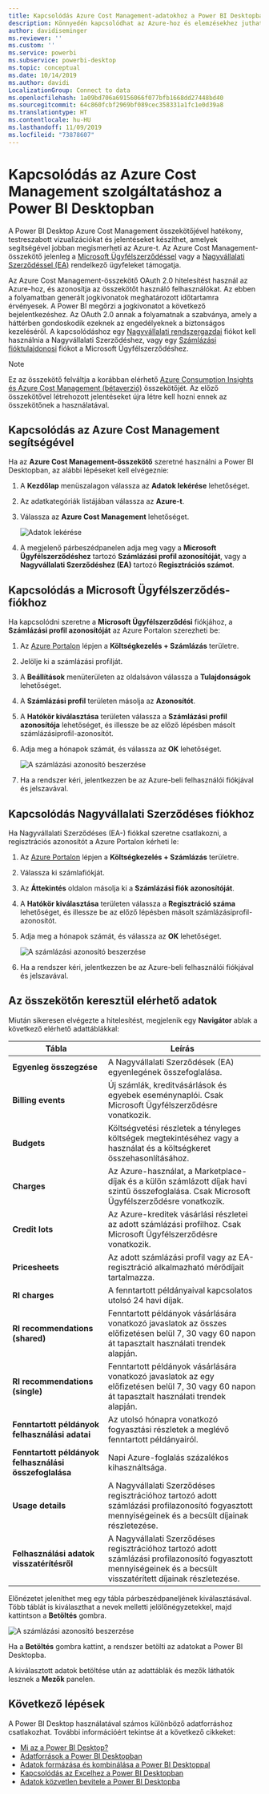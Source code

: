 ```yaml
---
title: Kapcsolódás Azure Cost Management-adatokhoz a Power BI Desktopban
description: Könnyedén kapcsolódhat az Azure-hoz és elemzésekhez juthat hozzá az Azure költségeiről és használatáról a Power BI Desktop segítségével
author: davidiseminger
ms.reviewer: ''
ms.custom: ''
ms.service: powerbi
ms.subservice: powerbi-desktop
ms.topic: conceptual
ms.date: 10/14/2019
ms.author: davidi
LocalizationGroup: Connect to data
ms.openlocfilehash: 1a09bd706a69156066f077bfb1668dd27448bd40
ms.sourcegitcommit: 64c860fcbf2969bf089cec358331a1fc1e0d39a8
ms.translationtype: HT
ms.contentlocale: hu-HU
ms.lasthandoff: 11/09/2019
ms.locfileid: "73878607"
---
```

# <a name="connect-to-azure-cost-management-in-power-bi-desktop"></a>Kapcsolódás az Azure Cost Management szolgáltatáshoz a Power BI Desktopban

A Power BI Desktop Azure Cost Management összekötőjével hatékony, testreszabott vizualizációkat és jelentéseket készíthet, amelyek segítségével jobban megismerheti az Azure-t. Az Azure Cost Management-összekötő jelenleg a [Microsoft Ügyfélszerződéssel](https://azure.microsoft.com/pricing/purchase-options/microsoft-customer-agreement/) vagy a [Nagyvállalati Szerződéssel (EA)](https://azure.microsoft.com/pricing/enterprise-agreement/) rendelkező ügyfeleket támogatja.  

Az Azure Cost Management-összekötő OAuth 2.0 hitelesítést használ az Azure-hoz, és azonosítja az összekötőt használó felhasználókat. Az ebben a folyamatban generált jogkivonatok meghatározott időtartamra érvényesek. A Power BI megőrzi a jogkivonatot a következő bejelentkezéshez. Az OAuth 2.0 annak a folyamatnak a szabványa, amely a háttérben gondoskodik ezeknek az engedélyeknek a biztonságos kezeléséről. A kapcsolódáshoz egy [Nagyvállalati rendszergazdai](https://docs.microsoft.com/azure/billing/billing-understand-ea-roles) fiókot kell használnia a Nagyvállalati Szerződéshez, vagy egy [Számlázási fióktulajdonosi](https://docs.microsoft.com/azure/billing/billing-understand-mca-roles) fiókot a Microsoft Ügyfélszerződéshez. 

> [!NOTE]
> Ez az összekötő felváltja a korábban elérhető [Azure Consumption Insights és Azure Cost Management (bétaverzió)](desktop-connect-azure-consumption-insights.md) összekötőjét. Az előző összekötővel létrehozott jelentéseket újra létre kell hozni ennek az összekötőnek a használatával.

## <a name="connect-using-azure-cost-management"></a>Kapcsolódás az Azure Cost Management segítségével

Ha az **Azure Cost Management-összekötő** szeretné használni a Power BI Desktopban, az alábbi lépéseket kell elvégeznie:

1.  A **Kezdőlap** menüszalagon válassza az **Adatok lekérése** lehetőséget.
2.  Az adatkategóriák listájában válassza az **Azure-t**.
3.  Válassza az **Azure Cost Management** lehetőséget.

    ![Adatok lekérése](media/desktop-connect-azure-cost-management/azure-cost-management-00b.png)

4. A megjelenő párbeszédpanelen adja meg vagy a **Microsoft Ügyfélszerződéshez** tartozó **Számlázási profil azonosítóját**, vagy a **Nagyvállalati Szerződéshez (EA)** tartozó **Regisztrációs számot**. 


## <a name="connect-to-a-microsoft-customer-agreement-account"></a>Kapcsolódás a Microsoft Ügyfélszerződés-fiókhoz 

Ha kapcsolódni szeretne a **Microsoft Ügyfélszerződési** fiókjához, a **Számlázási profil azonosítóját** az Azure Portalon szerezheti be:

1.  Az [Azure Portalon](https://portal.azure.com/) lépjen a **Költségkezelés + Számlázás** területre.
2.  Jelölje ki a számlázási profilját. 
3.  A **Beállítások** menüterületen az oldalsávon válassza a **Tulajdonságok** lehetőséget.
4.  A **Számlázási profil** területen másolja az **Azonosítót**. 
5.  A **Hatókör kiválasztása** területen válassza a **Számlázási profil azonosítója** lehetőséget, és illessze be az előző lépésben másolt számlázásiprofil-azonosítót. 
6.  Adja meg a hónapok számát, és válassza az **OK** lehetőséget.

    ![A számlázási azonosító beszerzése](media/desktop-connect-azure-cost-management/azure-cost-management-01a.png)

7.  Ha a rendszer kéri, jelentkezzen be az Azure-beli felhasználói fiókjával és jelszavával. 


## <a name="connect-to-an-enterprise-agreement-account"></a>Kapcsolódás Nagyvállalati Szerződéses fiókhoz

Ha Nagyvállalati Szerződéses (EA-) fiókkal szeretne csatlakozni, a regisztrációs azonosítót a Azure Portalon kérheti le:

1.  Az [Azure Portalon](https://portal.azure.com/) lépjen a **Költségkezelés + Számlázás** területre.
2.  Válassza ki számlafiókját.
3.  Az **Áttekintés** oldalon másolja ki a **Számlázási fiók azonosítóját**.
4.  A **Hatókör kiválasztása** területen válassza a **Regisztráció száma** lehetőséget, és illessze be az előző lépésben másolt számlázásiprofil-azonosítót. 
5.  Adja meg a hónapok számát, és válassza az **OK** lehetőséget.

    ![A számlázási azonosító beszerzése](media/desktop-connect-azure-cost-management/azure-cost-management-01b.png)

6.  Ha a rendszer kéri, jelentkezzen be az Azure-beli felhasználói fiókjával és jelszavával. 

## <a name="data-available-through-the-connector"></a>Az összekötőn keresztül elérhető adatok

Miután sikeresen elvégezte a hitelesítést, megjelenik egy **Navigátor** ablak a következő elérhető adattáblákkal:



| **Tábla** | **Leírás** |
| --- | --- |
| **Egyenleg összegzése** | A Nagyvállalati Szerződések (EA) egyenlegének összefoglalása. |
| **Billing events** | Új számlák, kreditvásárlások és egyebek eseménynaplói. Csak Microsoft Ügyfélszerződésre vonatkozik. |
| **Budgets** | Költségvetési részletek a tényleges költségek megtekintéséhez vagy a használat és a költségkeret összehasonlításához. |
| **Charges** | Az Azure-használat, a Marketplace-díjak és a külön számlázott díjak havi szintű összefoglalása. Csak Microsoft Ügyfélszerződésre vonatkozik. |
| **Credit lots** | Az Azure-kreditek vásárlási részletei az adott számlázási profilhoz. Csak Microsoft Ügyfélszerződésre vonatkozik. |
| **Pricesheets** | Az adott számlázási profil vagy az EA-regisztráció alkalmazható mérődíjait tartalmazza. |
| **RI charges** | A fenntartott példányaival kapcsolatos utolsó 24 havi díjak. |
| **RI recommendations (shared)** | Fenntartott példányok vásárlására vonatkozó javaslatok az összes előfizetésen belül 7, 30 vagy 60 napon át tapasztalt használati trendek alapján. |
| **RI recommendations (single)** | Fenntartott példányok vásárlására vonatkozó javaslatok az egy előfizetésen belül 7, 30 vagy 60 napon át tapasztalt használati trendek alapján. |
| **Fenntartott példányok felhasználási adatai** | Az utolsó hónapra vonatkozó fogyasztási részletek a meglévő fenntartott példányairól. |
| **Fenntartott példányok felhasználási összefoglalása** | Napi Azure-foglalás százalékos kihasználtsága. |
| **Usage details** | A Nagyvállalati Szerződéses regisztrációhoz tartozó adott számlázási profilazonosító fogyasztott mennyiségeinek és a becsült díjainak részletezése. |
| **Felhasználási adatok visszatérítésről** | A Nagyvállalati Szerződéses regisztrációhoz tartozó adott számlázási profilazonosító fogyasztott mennyiségeinek és a becsült visszatérített díjainak részletezése. |

Előnézetet jeleníthet meg egy tábla párbeszédpaneljének kiválasztásával. Több táblát is kiválaszthat a nevek melletti jelölőnégyzetekkel, majd kattintson a **Betöltés** gombra.

![A számlázási azonosító beszerzése](media/desktop-connect-azure-cost-management/azure-cost-management-01c.png)

Ha a **Betöltés** gombra kattint, a rendszer betölti az adatokat a Power BI Desktopba. 

A kiválasztott adatok betöltése után az adattáblák és mezők láthatók lesznek a **Mezők** panelen.


## <a name="next-steps"></a>Következő lépések

A Power BI Desktop használatával számos különböző adatforráshoz csatlakozhat. További információért tekintse át a következő cikkeket:

* [Mi az a Power BI Desktop?](desktop-what-is-desktop.md)
* [Adatforrások a Power BI Desktopban](desktop-data-sources.md)
* [Adatok formázása és kombinálása a Power BI Desktoppal](desktop-shape-and-combine-data.md)
* [Kapcsolódás az Excelhez a Power BI Desktopban](desktop-connect-excel.md)   
* [Adatok közvetlen bevitele a Power BI Desktopba](desktop-enter-data-directly-into-desktop.md)   
